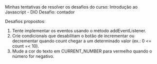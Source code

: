 Minhas tentativas de resolver os desafios do curso: Introdução ao Javascript - DIO
Desafio: contador

Desafios propostos:
  1. Tente implementar os eventos usando o método addEventListener.
  2. Crie condicionais que desabilitam o botão de incrementar ou decrementar quando count chegar a um determinado valor (ex.: 0 <= count =< 10).
  3. Mude a cor do texto em CURRENT_NUMBER para vermelho quando o número for negativo.
